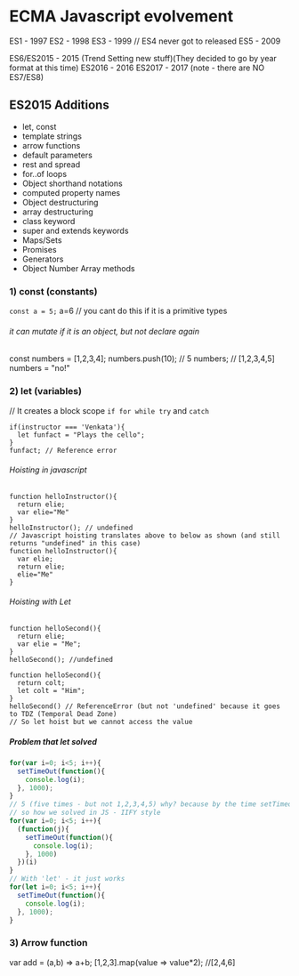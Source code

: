 # ECMA Javascript evolvement
ES1 - 1997
ES2 - 1998
ES3 - 1999
// ES4 never got to released
ES5 - 2009

ES6/ES2015 - 2015 (Trend Setting new stuff)(They decided to go by year format at this time)
ES2016 - 2016
ES2017 - 2017 (note - there are NO ES7/ES8)

## ES2015 Additions
- let, const
- template strings
- arrow functions
- default parameters
- rest and spread
- for..of loops
- Object shorthand notations
- computed property names
- Object destructuring
- array destructuring
- class keyword
- super and extends keywords
- Maps/Sets
- Promises
- Generators
- Object Number Array methods

### 1) const (constants)
``` const a = 5; ```
a=6 // you cant do this if it is a primitive types
###### it can mutate if it is an object, but not declare again
const numbers = [1,2,3,4];
numbers.push(10); // 5
numbers; // [1,2,3,4,5]
numbers = "no!"

### 2) let (variables)
// It creates a block scope `if for while try` and `catch`
```
if(instructor === 'Venkata'){
  let funfact = "Plays the cello";
}
funfact; // Reference error
```
###### Hoisting in javascript
```
function helloInstructor(){
  return elie;
  var elie="Me"  
}
helloInstructor(); // undefined
// Javascript hoisting translates above to below as shown (and still returns "undefined" in this case)
function helloInstructor(){
  var elie;
  return elie;
  elie="Me"  
}
```
###### Hoisting with Let
```
function helloSecond(){
  return elie;
  var elie = "Me";
}
helloSecond(); //undefined

function helloSecond(){
  return colt;
  let colt = "Him";
}
helloSecond() // ReferenceError (but not 'undefined' because it goes to TDZ (Temporal Dead Zone)
// So let hoist but we cannot access the value
```

##### Problem that let solved
``` javascript
for(var i=0; i<5; i++){
  setTimeOut(function(){
    console.log(i);
  }, 1000);
}
// 5 (five times - but not 1,2,3,4,5) why? because by the time setTimeout runs for loop finished executing
// so how we solved in JS - IIFY style
for(var i=0; i<5; i++){
  (function(j){
    setTimeOut(function(){
      console.log(i);
    }, 1000)
  })(i)
}
// With 'let' - it just works
for(let i=0; i<5; i++){
  setTimeOut(function(){
    console.log(i);
  }, 1000);
}
```
### 3) Arrow function
var add = (a,b) => a+b;
[1,2,3].map(value => value*2); //[2,4,6]

  
